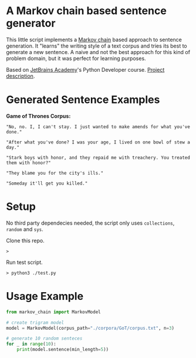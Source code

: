 # A Markov chain based sentence generator


This little script implements a [Markov chain](https://en.wikipedia.org/wiki/Markov_chain) based approach to sentence generation. It "learns" the writing style of a text corpus and tries its best to generate a new sentence. A naive and not the best approach for this kind of problem domain, but it was perfect for learning purposes.

Based on [JetBrains Academy](https://hyperskill.org/)'s Python Developer course. [Project description](https://hyperskill.org/projects/134).

# Generated Sentence Examples

**Game of Thrones Corpus:**
```
"No, no. I, I can't stay. I just wanted to make amends for what you've done."

"After what you've done? I was your age, I lived on one bowl of stew a day."

"Stark boys with honor, and they repaid me with treachery. You treated them with honor?"

"They blame you for the city's ills."   

"Someday it'll get you killed."
```

# Setup

No third party dependecies needed, the script only uses `collections`, `random` and `sys`.

Clone this repo.
```shell
> 
```

Run test script.
```shell
> python3 ./test.py
```

# Usage Example
```python
from markov_chain import MarkovModel

# create trigram model
model = MarkovModel(corpus_path="./corpora/GoT/corpus.txt", n=3)

# generate 10 random senteces
for _ in range(10):
    print(model.sentence(min_length=5))
```